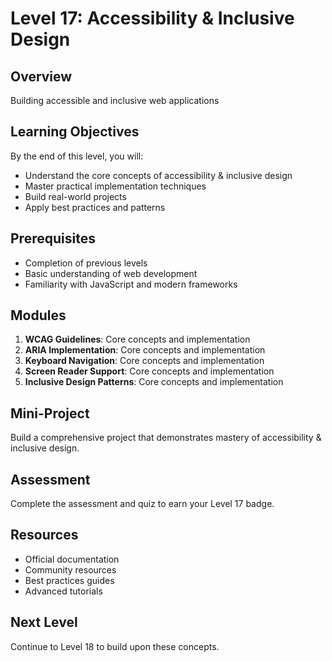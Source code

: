 # Level 17: Accessibility & Inclusive Design

## Overview
Building accessible and inclusive web applications

## Learning Objectives
By the end of this level, you will:
- Understand the core concepts of accessibility & inclusive design
- Master practical implementation techniques
- Build real-world projects
- Apply best practices and patterns

## Prerequisites
- Completion of previous levels
- Basic understanding of web development
- Familiarity with JavaScript and modern frameworks

## Modules
1. **WCAG Guidelines**: Core concepts and implementation
2. **ARIA Implementation**: Core concepts and implementation
3. **Keyboard Navigation**: Core concepts and implementation
4. **Screen Reader Support**: Core concepts and implementation
5. **Inclusive Design Patterns**: Core concepts and implementation

## Mini-Project
Build a comprehensive project that demonstrates mastery of accessibility & inclusive design.

## Assessment
Complete the assessment and quiz to earn your Level 17 badge.

## Resources
- Official documentation
- Community resources
- Best practices guides
- Advanced tutorials

## Next Level
Continue to Level 18 to build upon these concepts.
